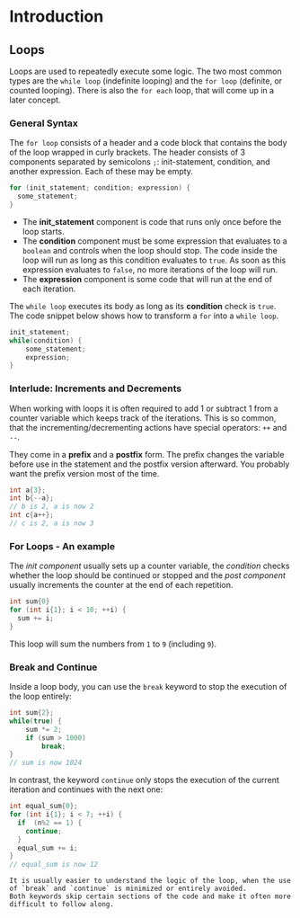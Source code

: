 # Introduction

## Loops

Loops are used to repeatedly execute some logic.
The two most common types are the `while loop` (indefinite looping) and the `for loop` (definite, or counted looping).
There is also the `for each` loop, that will come up in a later concept.

### General Syntax

The `for loop` consists of a header and a code block that contains the body of the loop wrapped in curly brackets.
The header consists of 3 components separated by semicolons `;`: init-statement, condition, and another expression.
Each of these may be empty.

```cpp
for (init_statement; condition; expression) {
  some_statement;
}
```

- The **init_statement** component is code that runs only once before the loop starts.
- The **condition** component must be some expression that evaluates to a `boolean` and controls when the loop should stop.
  The code inside the loop will run as long as this condition evaluates to `true`.
  As soon as this expression evaluates to `false`, no more iterations of the loop will run.
- The **expression** component is some code that will run at the end of each iteration.

The `while loop` executes its body as long as its **condition** check is `true`.
The code snippet below shows how to transform a `for` into a `while loop`.

```cpp
init_statement;
while(condition) {
    some_statement;
    expression;
}
```

### Interlude: Increments and Decrements

When working with loops it is often required to add 1 or subtract 1 from a counter variable which keeps track of the iterations.
This is so common, that the incrementing/decrementing actions have special operators: `++` and `--`.

They come in a **prefix** and a **postfix** form.
The prefix changes the variable before use in the statement and the postfix version afterward.
You probably want the prefix version most of the time.

```cpp
int a{3};
int b{--a};
// b is 2, a is now 2
int c{a++};
// c is 2, a is now 3
```

### For Loops - An example

The _init component_ usually sets up a counter variable, the _condition_ checks whether the loop should be continued or stopped and the _post component_ usually increments the counter at the end of each repetition.

```cpp
int sum{0}
for (int i{1}; i < 10; ++i) {
  sum += i;
}
```

This loop will sum the numbers from `1` to `9` (including `9`).

### Break and Continue

Inside a loop body, you can use the `break` keyword to stop the execution of the loop entirely:

```cpp
int sum{2};
while(true) {
    sum *= 2;
    if (sum > 1000)
        break;
}
// sum is now 1024
```

In contrast, the keyword `continue` only stops the execution of the current iteration and continues with the next one:

```cpp
int equal_sum{0};
for (int i{1}; i < 7; ++i) {
  if  (n%2 == 1) {
    continue;
  }
  equal_sum += i;
}
// equal_sum is now 12
```

~~~~exercism/note
It is usually easier to understand the logic of the loop, when the use of `break` and `continue` is minimized or entirely avoided.
Both keywords skip certain sections of the code and make it often more difficult to follow along.
~~~~
